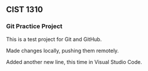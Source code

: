 ## CIST 1310
### Git Practice Project

This is a test project for Git and GitHub. 

Made changes locally, pushing them remotely.

Added another new line, this time in Visual Studio Code. 

